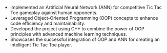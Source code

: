 - Implemented an Artificial Neural Network (ANN) for competitive Tic Tac Toe gameplay against human opponents.
- Leveraged Object-Oriented Programming (OOP) concepts to enhance code efficiency and maintainability.
- Developed the project using C++ to combine the power of OOP principles with advanced machine learning techniques.
- Showcases the successful integration of OOP and ANN for creating an intelligent Tic Tac Toe player.
